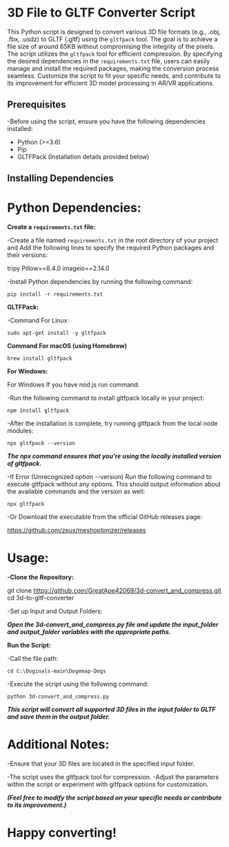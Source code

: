 # 3D File to GLTF Converter Script

This Python script is designed to convert various 3D file formats (e.g., .obj, .fbx, .usdz) to GLTF (.gltf) using the `gltfpack` tool. The goal is to achieve a file size of around 65KB without compromising the integrity of the pixels. The script utilizes the `gltfpack` tool for efficient compression. By specifying the desired dependencies in the `requirements.txt` file, users can easily manage and install the required packages, making the conversion process seamless. Customize the script to fit your specific needs, and contribute to its improvement for efficient 3D model processing in AR/VR applications.


## Prerequisites

-Before using the script, ensure you have the following dependencies installed:

- Python (>=3.6)
- Pip
- GLTFPack (Installation details provided below)

## Installing Dependencies

# Python Dependencies:

**Create a `requirements.txt` file:**

-Create a file named `requirements.txt` in the root directory of your project and Add the following lines to specify the required Python packages and their versions:

tripy
Pillow==8.4.0
imageio==2.14.0


-Install Python dependencies by running the following command:

`pip install -r requirements.txt`



**GLTFPack:**

-Command For Linux:

`sudo apt-get install -y gltfpack`

**Command For macOS (using Homebrew)**

`brew install gltfpack`

**For Windows:**

For Windows If you have nod.js run command:

-Run the following command to install gltfpack locally in your project:

`npm install gltfpack`

-After the installation is complete, try running gltfpack from the local node modules:

`npx gltfpack --version`

***The npx command ensures that you're using the locally installed version of gltfpack.***

-If Error (Unrecognized option --version)
Run the following command to execute gltfpack without any options. This should output information about the available commands and the version as well:

`npx gltfpack`


-Or Download the executable from the official GitHub releases page:

https://github.com/zeux/meshoptimizer/releases


# Usage:

**-Clone the Repository:**

git clone https://github.com/GreatApe42069/3d-convert_and_compress.git
cd 3d-to-gltf-converter

-Set up Input and Output Folders:

***Open the 3d-convert_and_compress.py file and update the input_folder and output_folder variables with the appropriate paths.***

**Run the Script:**

-Call the file path:

`cd C:\Doginals-main\Dogemap-Dogs`

-Execute the script using the following command:

`python 3d-convert_and_compress.py`


***This script will convert all supported 3D files in the input folder to GLTF and save them in the output folder.***

# Additional Notes:

-Ensure that your 3D files are located in the specified input folder.

-The script uses the gltfpack tool for compression. 
-Adjust the parameters within the script or experiment with gltfpack options for customization.

***(Feel free to modify the script based on your specific needs or contribute to its improvement.)***

# Happy converting!

